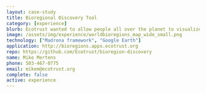 ```yaml
---
layout: case-study
title: Bioregional Discovery Tool
category: [experience]
blurb: Ecotrust wanted to allow people all over the planet to visualize their bioregions and gain an appreciation of social and environmental assets and vulnerabilities.
image: /assets/img/experience/worldbioregions_map_wide_small.png
technology: ["Madrona framework", "Google Earth"]
application: http://bioregions.apps.ecotrust.org
repo: https://github.com/Ecotrust/bioregion-discovery
name: Mike Mertens
phone: 503-467-0775
email: mikem@ecotrust.org
complete: false
active: experience
---
```

	